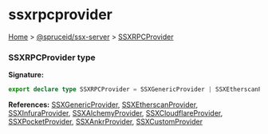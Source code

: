 # ssxrpcprovider

[Home](https://github.com/spruceid/ssx/blob/main/documentation/reference/ssx-server/index.md) > [@spruceid/ssx-server](./) > [SSXRPCProvider](ssx-server.ssxrpcprovider.md)

### SSXRPCProvider type

**Signature:**

```typescript
export declare type SSXRPCProvider = SSXGenericProvider | SSXEtherscanProvider | SSXInfuraProvider | SSXAlchemyProvider | SSXCloudflareProvider | SSXPocketProvider | SSXAnkrProvider | SSXCustomProvider;
```

**References:** [SSXGenericProvider](ssx-server.ssxgenericprovider.md), [SSXEtherscanProvider](ssx-server.ssxetherscanprovider.md), [SSXInfuraProvider](ssx-server.ssxinfuraprovider.md), [SSXAlchemyProvider](ssx-server.ssxalchemyprovider.md), [SSXCloudflareProvider](ssx-server.ssxcloudflareprovider.md), [SSXPocketProvider](ssx-server.ssxpocketprovider.md), [SSXAnkrProvider](ssx-server.ssxankrprovider.md), [SSXCustomProvider](ssx-server.ssxcustomprovider.md)
